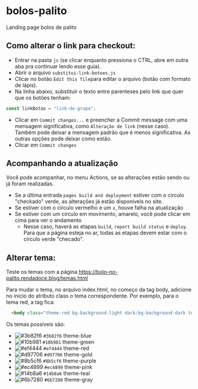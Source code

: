# bolos-palito
Landing page bolos de palito

## Como alterar o link para checkout:

- Entrar na pasta `js` (se clicar enquanto pressiona o CTRL, abre em outra aba pra continuar lendo esse guia).
- Abrir o arquivo `substitui-link-botoes.js`
- Clicar no botão `Edit this file`para editar o arquivo (botão com formato de lápis).
- Na linha abaixo, substituir o texto entre parenteses pelo link que quer que os botões tenham:

```javascript
const linkBotao = "link-do-grupo";
```
- Clicar em `Commit changes...` e preencher a Commit message com uma mensagem significativa, como `Alteração de link` (nesse caso). Também pode deixar a mensagem padrão que é menos significativa. As outras opções pode deixar como estão.
- Clicar em `Commit changes`

## Acompanhando a atualização
Você pode acompanhar, no menu Actions, se as alterações estão sendo ou já foram realizadas.
- Se a última entrada `pages build and deployment` estiver com o circulo "checkado" verde, as alterações já estão disponíveis no site.
- Se estiver com o círculo vermelho e um `x`, houve falha na atualização
- Se estiver com um circulo em movimento, amarelo, você pode clicar em cima para ver o andamento
  - Nesse caso, haverá as etapas `build`, `report build status` e `deploy`. Para que a página esteja no ar, todas as etapas devem estar com o circulo verde "checado".


## Alterar tema:
Teste os temas com a página https://bolo-no-palito.rendadoce.blog/temas.html

Para mudar o tema, no arquivo index.html, no começo da tag body, adicione no início do atributo class o tema correspondente. Por exemplo, para o tema red, a tag fica:
```html
  <body class="theme-red bg-background-light dark:bg-background-dark text-slate-800 dark:text-slate-200">
```

Os temas possíveis são:
- ![#3b82f6](https://placehold.co/15x15/3b82f6/3b82f6.png) `#3b82f6` theme-blue
- ![#10b981](https://placehold.co/15x15/10b981/10b981.png) `#10b981` theme-green
- ![#ef4444](https://placehold.co/15x15/ef4444/ef4444.png) `#ef4444` theme-red
- ![#d97706](https://placehold.co/15x15/d97706/d97706.png) `#d97706` theme-gold
- ![#8b5cf6](https://placehold.co/15x15/8b5cf6/8b5cf6.png) `#8b5cf6` theme-purple
- ![#ec4899](https://placehold.co/15x15/ec4899/ec4899.png) `#ec4899` theme-pink
- ![#14b8a6](https://placehold.co/15x15/14b8a6/14b8a6.png) `#14b8a6` theme-teal
- ![#6b7280](https://placehold.co/15x15/6b7280/6b7280.png) `#6b7280` theme-gray
